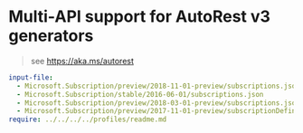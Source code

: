 # Multi-API support for AutoRest v3 generators

> see https://aka.ms/autorest

``` yaml $(enable-multi-api)
input-file:
  - Microsoft.Subscription/preview/2018-11-01-preview/subscriptions.json
  - Microsoft.Subscription/stable/2016-06-01/subscriptions.json
  - Microsoft.Subscription/preview/2018-03-01-preview/subscriptions.json
  - Microsoft.Subscription/preview/2017-11-01-preview/subscriptionDefinitions.json
require: ../../../../profiles/readme.md
```
